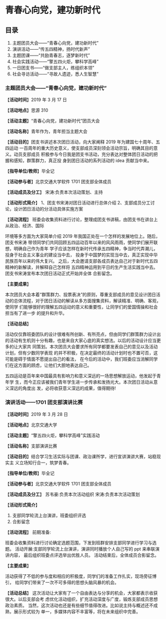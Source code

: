青春心向党，建功新时代
===========================







## 目录

1. 主题团员大会——“青春心向党，建功新时代”
2. 演讲活动——“传五四精神，扬时代新声”
3. 主题团课——“共励青春志，逐梦新时代”
4. 社会实践活动——“擎五四火炬，攀科学高峰”
5. 一日团支书——“做支部主人，练组织本领”
6. 社会寻访活动——“寻故人遗迹，悉人生智慧”





###  主题团员大会——“青春心向党，建功新时代”

 【**活动时间**】2019 年 3 月 17 日

 【**活动地点**】思源 310

 【**活动主题**】“青春心向党，建功新时代”团员大会 

 【**活动名称**】青年作为，青年担当主题大会 

 【**活动目的**】团支书讲述本次团日活动，向大家阐释 2019 年为建国七十周年、五四运动 
一百周年的重大历史意义，使支部成员深刻领会活动宗旨，明确其目的意义。动员支部成员 积极参与今日我是团支书活动，充分表达对整体团日活动的把握和感知，群策群力，真正投 身到团日活动的系列活动的 idea 贡献当中来。 

 【**指导单位/教师**】毕全记

 【**活动参与者**】北京交通大学软件 1701 团支部全体成员

 【**活动成员及分工**】
 宋涛:负责本次活动策划、主持
 
 【**活动形式简介**】
 1、团支书宋涛对团日活动进行总体介绍 
 2、支部成员分工讨论，设计团日活动的分活动具体实施方案
 
 【**活动流程**】 班委会收集资料进行讨论，整理成团支书讲稿，由团支书在讲台上从政治、经济、国际 

环境等多方面为大家简单介绍 2019 年我国正处在一个怎样的发展地位上。随后，团支书宋涛 带领同学们共同回顾五四运动百年以来的风风雨雨，使同学们展开联想，明确自己作为青年 学子应该怎样在新时代传承五四精神，争当时代弄潮儿，投身于社会主义事业的建设当中去， 投身于中国梦的实现当中去，真正实现中华民族百年以来的伟大复兴。 
之后，大会邀请支部各成员表达自己对于新时代五四精神的新解读，并解释自己怎样将 五四精神运用到平日的生产生活实践当中去。团支书宋涛宣布本次团日活动正式开始并全体 合影留念。 

【**主要成果**】 

本次团员大会本着“群策群力、投票表决”的原则，尊重支部成员的意见设计团日活 动的总体流程，对于团日活动的解读从多方面搜集资料，解读精准、明确、客观，使同学 们能够很好的理解五四运动的意义和重要性，让同学们的爱国情操和社会担当有了进一步 的提升和升华。 

【**活动总结**】 

活动仅仅靠班委团队的设计很难有所创新、有所亮点，但由同学们群策群力设计出的活动有生机则十分有趣，也是来自大家心底的真实想法。以后的活动设计应当更多的让大家共 同策划。本次团员大会要求所有同学都要发表自己的意见以及活动计划，但有少数同学表现 的并不积极，在决定最终的活动计划时也不置可否，这可能是碍于情面不愿提出自己的看法， 在今后的活动中，我们班委应当消解同学们在这方面的顾虑，让他们大胆地表达自己。 

五四运动是百年来中国最具有影响力和意义深远的一场思想解放运动，他发起于青年学 生，而今正应该被我们青年学生进一步传承和发扬光大。本次团日活动从意义深远的角度出 发，必将收获意义深远的成果，值得期待! 



### 演讲活动——1701 团支部演讲比赛

 【**活动时间**】2019 年 3 月 28 日
 
 【**活动地点**】北京交通大学
 
 【**活动主题**】“擎五四火炬，攀科学高峰”实践活动
 
 【**活动名称**】支部演讲比赛 
 
 【**活动目的**】结合学习生活实际与团课、政治课所学，进行宣讲演讲大赛，站稳现实主 
 义立场知行合一，筑梦青春。
 
 【**指导单位/教师**】毕全记
 
 【**活动参与者**】北京交通大学软件 1701 团支部全体成员
 
 【**活动成员及分工**】
 苏韦豪:负责本次活动组织 
 宋涛:负责本次活动策划 

【**活动形式简介**】 

1.  支部同学轮流上台演讲，班委组织评选 
2.  合影留念 

【**活动流程**】 前期准备: 

班委会收集资料进行讨论确定选题范围，下发到班群安排支部同学进行学习与选题。 活动开展:支部同学轮流上台演讲，演讲同时播放个人自己写的 ppt 来串联演讲内容， 
最后组织班委点评选举出优胜人员。
   活动结束后，全体成员合影留念。

【**主要成果**】 

活动获得了不低的参与度和相应的积极度，同学们的准备工作扎实，现场旁征博引， 给同学们带来了一次不可多得的思想头脑风暴的机会。 

【**活动总结**】 
  这次活动让大家有了一个自由表达与分享的机会，大家都表示收获很大。以后支部会考
虑优化活动组织，扩充活动深度与广度，锻炼支部成员思想政治素质。
  当然，这次活动也还是有些细节值得改进。比如说主持与概述还不成熟，展示形式较为
单一，多媒体内容不丰富等，将在未来组织中完善。